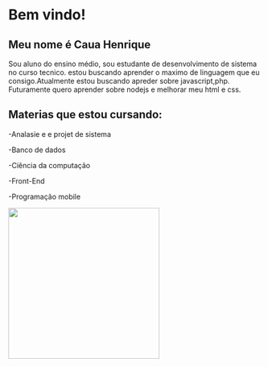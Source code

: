 # Bem vindo! 
## Meu nome é Caua Henrique 
Sou aluno do ensino médio, sou estudante de desenvolvimento de sistema no curso tecnico.
estou buscando aprender o maximo de linguagem que eu consigo.Atualmente estou buscando apreder sobre javascript,php. Futuramente quero aprender sobre nodejs e melhorar meu html e css.
## Materias que estou cursando:
-Analasie e e projet de sistema

-Banco de dados

-Ciência da computação

-Front-End 

-Programação mobile


<img heigth="50px" src="https://github.com/henriquechd1234/henriquechd1234/assets/159437428/445feb5f-d6ec-4d16-869c-5bed536a425d" width="300px">
